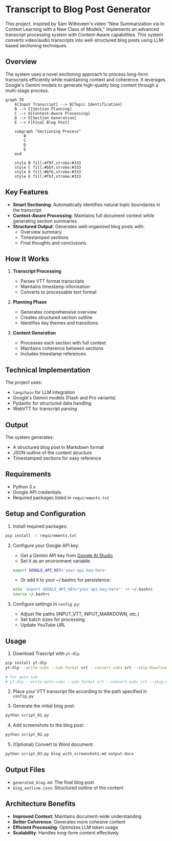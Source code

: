 # Transcript to Blog Post Generator

This project, inspired by Sam Witteveen's video "New Summarization via In Context Learning with a New Class of Models," implements an advanced transcript processing system with Context-Aware capabilities. This system converts video/audio transcripts into well-structured blog posts using LLM-based sectioning techniques.

## Overview

The system uses a novel sectioning approach to process long-form transcripts efficiently while maintaining context and coherence. It leverages Google's Gemini models to generate high-quality blog content through a multi-stage process.

```mermaid
graph TD
    A[Input Transcript] --> B[Topic Identification]
    B --> C[Section Planning]
    C --> D[Context-Aware Processing]
    D --> E[Section Generation]
    E --> F[Final Blog Post]

    subgraph "Sectioning Process"
        B
        C
        D
        E
    end

    style B fill:#f9f,stroke:#333
    style C fill:#bbf,stroke:#333
    style D fill:#bfb,stroke:#333
    style E fill:#fbf,stroke:#333
```

## Key Features

- **Smart Sectioning**: Automatically identifies natural topic boundaries in the transcript
- **Context-Aware Processing**: Maintains full document context while generating section summaries
- **Structured Output**: Generates well-organized blog posts with:
  - Overview summary
  - Timestamped sections
  - Final thoughts and conclusions

## How It Works

1. **Transcript Processing**
   - Parses VTT format transcripts
   - Maintains timestamp information
   - Converts to processable text format

2. **Planning Phase**
   - Generates comprehensive overview
   - Creates structured section outline
   - Identifies key themes and transitions

3. **Content Generation**
   - Processes each section with full context
   - Maintains coherence between sections
   - Includes timestamp references

## Technical Implementation

The project uses:
- `langchain` for LLM integration
- Google's Gemini models (Flash and Pro variants)
- Pydantic for structured data handling
- WebVTT for transcript parsing

## Output

The system generates:
- A structured blog post in Markdown format
- JSON outline of the content structure
- Timestamped sections for easy reference

## Requirements

- Python 3.x
- Google API credentials
- Required packages listed in `requirements.txt`

## Setup and Configuration

1. Install required packages:
```bash
pip install -r requirements.txt
```

2. Configure your Google API key:
   - Get a Gemini API key from [Google AI Studio](https://makersuite.google.com/app/apikey)
   - Set it as an environment variable:
   ```bash
   export GOOGLE_API_KEY='your-api-key-here'
   ```
   - Or add it to your ~/.bashrc for persistence:
   ```bash
   echo 'export GOOGLE_API_KEY="your-api-key-here"' >> ~/.bashrc
   source ~/.bashrc
   ```

3. Configure settings in `config.py`:
   - Adjust file paths (INPUT_VTT, INPUT_MARKDOWN, etc.)
   - Set batch sizes for processing
   - Update YouTube URL

## Usage

1. Download Trascript with `yt-dlp`
```bash
pip install yt-dlp
yt-dlp --write-subs --sub-format srt --convert-subs srt --skip-download "VIDEO_URL"

# for auto sub
# yt-dlp --write-auto-subs --sub-format srt --convert-subs srt --skip-download "VIDEO_URL" --output "transcript"
```

2. Place your VTT transcript file according to the path specified in `config.py`

3. Generate the initial blog post:
```bash
python script_01.py
```

4. Add screenshots to the blog post:
```bash
python script_02.py
```

5. (Optional) Convert to Word document:
```bash
python script_03.py blog_with_screenshots.md output.docx
```

## Output Files

- `generated_blog.md`: The final blog post
- `blog_outline.json`: Structured outline of the content

## Architecture Benefits

- **Improved Context**: Maintains document-wide understanding
- **Better Coherence**: Generates more cohesive content
- **Efficient Processing**: Optimizes LLM token usage
- **Scalability**: Handles long-form content effectively

